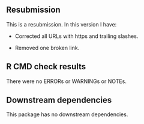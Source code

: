 ## Resubmission
This is a resubmission. In this version I have:

* Corrected all URLs with https and trailing slashes.

* Removed one broken link.

## R CMD check results
There were no ERRORs or WARNINGs or NOTEs.

## Downstream dependencies
This package has no downstream dependencies.
